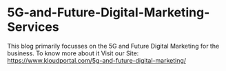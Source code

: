 # 5G-and-Future-Digital-Marketing-Services
This blog primarily focusses on the 5G and Future Digital Marketing for the business. To know more about it Visit our Site: https://www.kloudportal.com/5g-and-future-digital-marketing/
